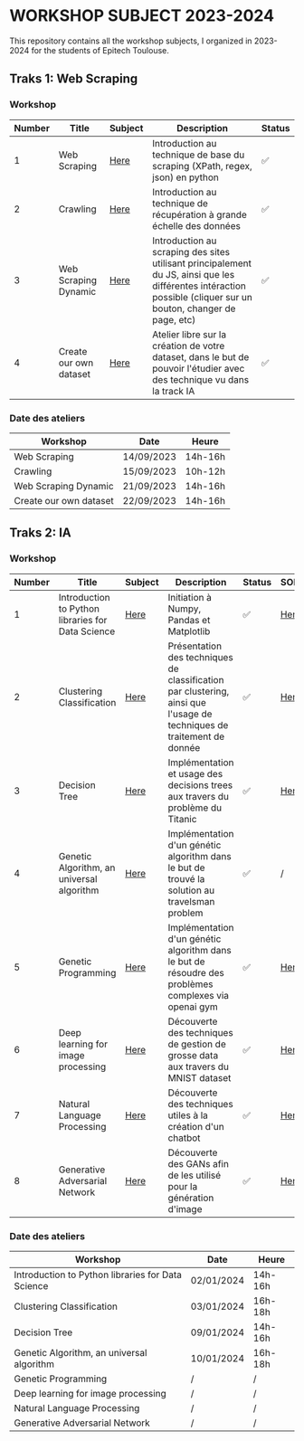 # WORKSHOP SUBJECT 2023-2024

This repository contains all the workshop subjects, I organized in 2023-2024 for the students of Epitech Toulouse.

## Traks 1: Web Scraping

### Workshop 

| Number | Title | Subject | Description | Status |
| ------ | ----- | ------- | ----------- | ------ |
| 1      | Web Scraping | [Here](Track-WebScraping/Scraping.md) | Introduction au technique de base du scraping (XPath, regex, json) en python | ✅ |
| 2      | Crawling | [Here](Track-WebScraping/Crawling.md) | Introduction au technique de récupération à grande échelle des données | ✅ |
| 3      | Web Scraping Dynamic | [Here](Track-WebScraping/Scraping-Dynamic.md) | Introduction au scraping des sites utilisant principalement du JS, ainsi que les différentes intéraction possible (cliquer sur un bouton, changer de page, etc) | ✅ |
| 4      | Create our own dataset | [Here](Track-WebScraping/CreateADataset.md) | Atelier libre sur la création de votre dataset, dans le but de pouvoir l'étudier avec des technique vu dans la track IA | ✅ |

### Date des ateliers

| Workshop | Date | Heure |
| -------- | ---- | ----- |
| Web Scraping | 14/09/2023 | 14h-16h |
| Crawling | 15/09/2023 | 10h-12h |
| Web Scraping Dynamic | 21/09/2023 | 14h-16h |
| Create our own dataset | 22/09/2023 | 14h-16h |

## Traks 2: IA

### Workshop 

| Number | Title | Subject | Description | Status | SOLUTION |
| ------ | ----- | ------- | ----------- | ------ | -------- |
| 1      | Introduction to Python libraries for Data Science | [Here](Track-IA/01-Prequel.ipynb) | Initiation à Numpy, Pandas et Matplotlib | ✅ | [Here](Track-IA/Soluce-01-Prequel.ipynb) |
| 2      | Clustering Classification | [Here](Track-IA/02-Clustering.ipynb) | Présentation des techniques de classification par clustering, ainsi que l'usage de techniques de traitement de donnée | ✅ | [Here](Track-IA/Soluce-02-Clustering.ipynb) |
| 3      | Decision Tree | [Here](Track-IA/03-DecisionTree.ipynb) | Implémentation et usage des decisions trees aux travers du problème du Titanic | ✅ | [Here](Track-IA/03-DecisionTree.ipynb) |
| 4      | Genetic Algorithm, an universal algorithm | [Here](Track-IA/04-GeneticAlgorithm.ipynb) | Implémentation d'un génétic algorithm dans le but de trouvé la solution au travelsman problem | ✅ | / |
| 5      | Genetic Programming | [Here](Track-IA/05-GeneticProgramming.ipynb) | Implémentation d'un génétic algorithm dans le but de résoudre des problèmes complexes via openai gym | ✅ | [Here](Track-IA/Soluce-05-GeneticProgramming.ipynb) |
| 6      | Deep learning for image processing | [Here](Track-IA/06-DeepLearningImageProcessing.ipynb) | Découverte des techniques de gestion de grosse data aux travers du MNIST dataset | ✅ | [Here](Track-IA/Soluce-06-DeepLearningImageProcessing.ipynb) |
| 7      | Natural Language Processing | [Here](Track-IA/07-NLP.ipynb) | Découverte des techniques utiles à la création d'un chatbot | ✅ | [Here](Track-IA/Soluce-07-NLP.ipynb) |
| 8      | Generative Adversarial Network | [Here](Track-IA/08-GAN.ipynb) | Découverte des GANs afin de les utilisé pour la génération d'image | ✅ | [Here](Track-IA/Soluce-08-GAN.ipynb) |

### Date des ateliers

| Workshop | Date | Heure |
| -------- | ---- | ----- |
| Introduction to Python libraries for Data Science | 02/01/2024 | 14h-16h |
| Clustering Classification | 03/01/2024 | 16h-18h |
| Decision Tree | 09/01/2024 | 14h-16h |
| Genetic Algorithm, an universal algorithm | 10/01/2024 | 16h-18h |
| Genetic Programming | / | / |
| Deep learning for image processing | / | / |
| Natural Language Processing | / | / |
| Generative Adversarial Network | / | / |
